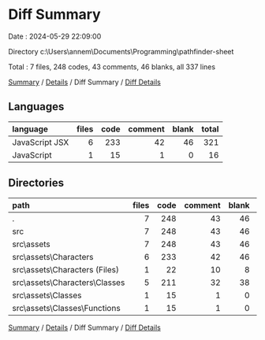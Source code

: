 # Diff Summary

Date : 2024-05-29 22:09:00

Directory c:\\Users\\annem\\Documents\\Programming\\pathfinder-sheet

Total : 7 files,  248 codes, 43 comments, 46 blanks, all 337 lines

[Summary](results.md) / [Details](details.md) / Diff Summary / [Diff Details](diff-details.md)

## Languages
| language | files | code | comment | blank | total |
| :--- | ---: | ---: | ---: | ---: | ---: |
| JavaScript JSX | 6 | 233 | 42 | 46 | 321 |
| JavaScript | 1 | 15 | 1 | 0 | 16 |

## Directories
| path | files | code | comment | blank | total |
| :--- | ---: | ---: | ---: | ---: | ---: |
| . | 7 | 248 | 43 | 46 | 337 |
| src | 7 | 248 | 43 | 46 | 337 |
| src\\assets | 7 | 248 | 43 | 46 | 337 |
| src\\assets\\Characters | 6 | 233 | 42 | 46 | 321 |
| src\\assets\\Characters (Files) | 1 | 22 | 10 | 8 | 40 |
| src\\assets\\Characters\\Classes | 5 | 211 | 32 | 38 | 281 |
| src\\assets\\Classes | 1 | 15 | 1 | 0 | 16 |
| src\\assets\\Classes\\Functions | 1 | 15 | 1 | 0 | 16 |

[Summary](results.md) / [Details](details.md) / Diff Summary / [Diff Details](diff-details.md)
